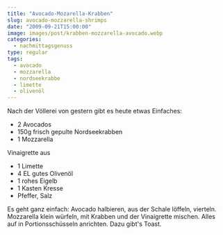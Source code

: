 ```yaml
---
title: "Avocado-Mozarella-Krabben"
slug: avocado-mozzarella-shrimps
date: "2009-09-21T15:00:00"
image: images/post/krabben-mozzarella-avocado.webp
categories: 
  - nachmittagsgenuss
type: regular  
tags: 
  - avocado
  - mozzarella
  - nordseekrabbe
  - limette
  - olivenöl
---
```


Nach der Völlerei von gestern gibt es heute etwas Einfaches:

* 2 Avocados
* 150g frisch gepulte Nordseekrabben
* 1 Mozzarella
 
Vinaigrette aus 
* 1 Limette 
* 4 EL gutes Olivenöl 
* 1 rohes Eigelb 
* 1 Kasten Kresse 
* Pfeffer, Salz

Es geht ganz einfach: Avocado halbieren, aus der Schale löffeln, vierteln. Mozzarella klein würfeln, mit Krabben und der Vinaigrette mischen. Alles auf in Portionsschüsseln anrichten. Dazu gibt's Toast.
